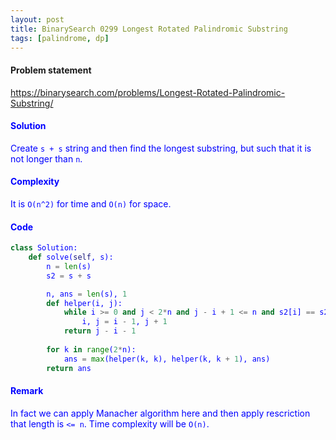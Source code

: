 ```yaml
---
layout: post
title: BinarySearch 0299 Longest Rotated Palindromic Substring
tags: [palindrome, dp]
---
```


#### Problem statement

<a href="https://binarysearch.com/problems/Longest-Rotated-Palindromic-Substring/"> <font color = blue>https://binarysearch.com/problems/Longest-Rotated-Palindromic-Substring/

#### Solution
Create `s + s` string and then find the longest substring, but such that it is not longer than `n`.

#### Complexity
It is `O(n^2)` for time and `O(n)` for space.

#### Code
```python
class Solution:
    def solve(self, s):
        n = len(s)
        s2 = s + s

        n, ans = len(s), 1
        def helper(i, j):
            while i >= 0 and j < 2*n and j - i + 1 <= n and s2[i] == s2[j]:
                i, j = i - 1, j + 1
            return j - i - 1
        
        for k in range(2*n):
            ans = max(helper(k, k), helper(k, k + 1), ans)
        return ans
```

#### Remark
In fact we can apply Manacher algorithm here and then apply rescriction that length is `<= n`. Time complexity will be `O(n)`.